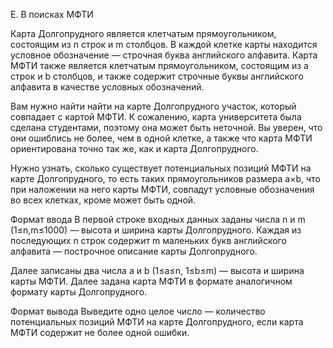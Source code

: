 E. В поисках МФТИ 

Карта Долгопрудного является клетчатым прямоугольником, состоящим из n строк и m столбцов. В каждой клетке карты находится условное обозначение — строчная буква английского алфавита. Карта МФТИ также является клетчатым прямоугольником, состоящим из a строк и b столбцов, и также содержит строчные буквы английского алфавита в качестве условных обозначений.

Вам нужно найти найти на карте Долгопрудного участок, который совпадает с картой МФТИ. К сожалению, карта университета была сделана студентами, поэтому она может быть неточной. Вы уверен, что они ошиблись не более, чем в одной клетке, а также что карта МФТИ ориентирована точно так же, как и карта Долгопрудного.

Нужно узнать, сколько существует потенциальных позиций МФТИ на карте Долгопрудного, то есть таких прямоугольников размера a×b, что при наложении на него карты МФТИ, совпадут условные обозначения во всех клетках, кроме может быть одной.

Формат ввода
В первой строке входных данных заданы числа n и m (1≤n,m≤1000) — высота и ширина карты Долгопрудного. Каждая из последующих n строк содержит m маленьких букв английского алфавита — построчное описание карты Долгопрудного.

Далее записаны два числа a и b (1≤a≤n, 1≤b≤m) — высота и ширина карты МФТИ. Далее задана карта МФТИ в формате аналогичном формату карты Долгопрудного.

Формат вывода
Выведите одно целое число — количество потенциальных позиций МФТИ на карте Долгопрудного, если карта МФТИ содержит не более одной ошибки. 